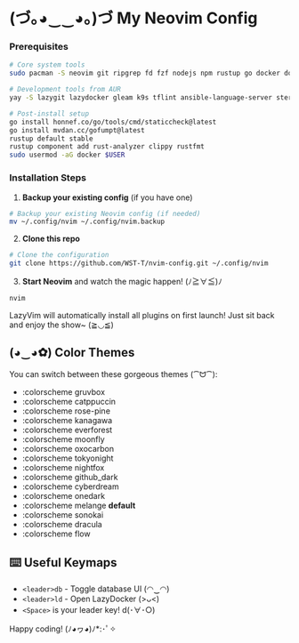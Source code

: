 # (づ｡◕‿‿◕｡)づ My Neovim Config

### Prerequisites

```bash
# Core system tools
sudo pacman -S neovim git ripgrep fd fzf nodejs npm rustup go docker docker-compose kubectl jq python python-pip terraform helm

# Development tools from AUR
yay -S lazygit lazydocker gleam k9s tflint ansible-language-server stern kubectx

# Post-install setup
go install honnef.co/go/tools/cmd/staticcheck@latest
go install mvdan.cc/gofumpt@latest
rustup default stable
rustup component add rust-analyzer clippy rustfmt
sudo usermod -aG docker $USER
```

### Installation Steps

1. **Backup your existing config** (if you have one)

```bash
# Backup your existing Neovim config (if needed)
mv ~/.config/nvim ~/.config/nvim.backup
```

2. **Clone this repo**

```bash
# Clone the configuration
git clone https://github.com/WST-T/nvim-config.git ~/.config/nvim
```

3. **Start Neovim** and watch the magic happen! (ﾉ≧∀≦)ﾉ
   
```bash
nvim
```

LazyVim will automatically install all plugins on first launch! Just sit back and enjoy the show~ (≧◡≦)

## (◕‿◕✿) Color Themes

You can switch between these gorgeous themes (⁀ᗢ⁀):
- :colorscheme gruvbox
- :colorscheme catppuccin
- :colorscheme rose-pine
- :colorscheme kanagawa
- :colorscheme everforest
- :colorscheme moonfly
- :colorscheme oxocarbon
- :colorscheme tokyonight
- :colorscheme nightfox
- :colorscheme github_dark
- :colorscheme cyberdream
- :colorscheme onedark
- :colorscheme melange **default**
- :colorscheme sonokai
- :colorscheme dracula
- :colorscheme flow

## ⌨️ Useful Keymaps

- `<leader>db` - Toggle database UI (◠‿◠)
- `<leader>ld` - Open LazyDocker (>ᴗ<)
- `<Space>` is your leader key! d(･∀･○)

Happy coding! (ﾉ◕ヮ◕)ﾉ*:･ﾟ✧
